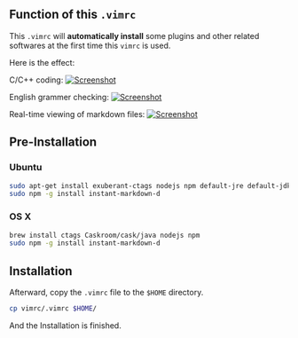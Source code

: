 ## Function of this ``.vimrc``
This ``.vimrc`` will **automatically install** some plugins and other related softwares at the first time this ``vimrc`` is used.

Here is the effect:

C/C++ coding:
[![Screenshot][c_c++_code]][c_c++_code]

English grammer checking:
[![Screenshot][language_tool]][language_tool]

Real-time viewing of markdown files:
[![Screenshot][markdown]][markdown]

## Pre-Installation
### Ubuntu
```bash
sudo apt-get install exuberant-ctags nodejs npm default-jre default-jdk
sudo npm -g install instant-markdown-d
```
### OS X
```bash
brew install ctags Caskroom/cask/java nodejs npm 
sudo npm -g install instant-markdown-d
```

## Installation
Afterward, copy the ``.vimrc`` file to the ``$HOME`` directory.
```bash
cp vimrc/.vimrc $HOME/
```
And the Installation is finished.

[c_c++_code]: https://dl.dropboxusercontent.com/u/27853118/github_screenshot/c_c%2B%2B_code.gif
[markdown]: https://dl.dropboxusercontent.com/u/27853118/github_screenshot/markdown.gif
[language_tool]: https://dl.dropboxusercontent.com/u/27853118/github_screenshot/languageTool.gif

